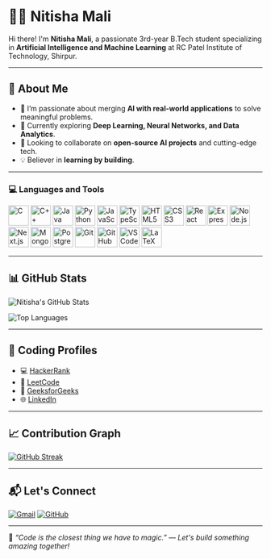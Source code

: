 # 👩‍💻 Nitisha Mali

Hi there! I'm **Nitisha Mali**, a passionate 3rd-year B.Tech student specializing in **Artificial Intelligence and Machine Learning** at RC Patel Institute of Technology, Shirpur.

---

## 🌟 About Me

- 👀 I’m passionate about merging **AI with real-world applications** to solve meaningful problems.
- 🌱 Currently exploring **Deep Learning, Neural Networks, and Data Analytics**.
- 🤝 Looking to collaborate on **open-source AI projects** and cutting-edge tech.
- 💡 Believer in **learning by building**.

---


### 💻 Languages and Tools

<p align="left">
  <img src="https://cdn.jsdelivr.net/gh/devicons/devicon/icons/c/c-original.svg" alt="C" width="40" height="40"/>
  <img src="https://cdn.jsdelivr.net/gh/devicons/devicon/icons/cplusplus/cplusplus-original.svg" alt="C++" width="40" height="40"/>
  <img src="https://cdn.jsdelivr.net/gh/devicons/devicon/icons/java/java-original.svg" alt="Java" width="40" height="40"/>
  <img src="https://cdn.jsdelivr.net/gh/devicons/devicon/icons/python/python-original.svg" alt="Python" width="40" height="40"/>
  <img src="https://cdn.jsdelivr.net/gh/devicons/devicon/icons/javascript/javascript-original.svg" alt="JavaScript" width="40" height="40"/>
  <img src="https://cdn.jsdelivr.net/gh/devicons/devicon/icons/typescript/typescript-original.svg" alt="TypeScript" width="40" height="40"/>
  <img src="https://cdn.jsdelivr.net/gh/devicons/devicon/icons/html5/html5-original.svg" alt="HTML5" width="40" height="40"/>
  <img src="https://cdn.jsdelivr.net/gh/devicons/devicon/icons/css3/css3-original.svg" alt="CSS3" width="40" height="40"/>
  <img src="https://cdn.jsdelivr.net/gh/devicons/devicon/icons/react/react-original.svg" alt="React" width="40" height="40"/>
  <img src="https://cdn.jsdelivr.net/gh/devicons/devicon/icons/express/express-original.svg" alt="Express.js" width="40" height="40"/>
  <img src="https://cdn.jsdelivr.net/gh/devicons/devicon/icons/nodejs/nodejs-original.svg" alt="Node.js" width="40" height="40"/>
  <img src="https://cdn.jsdelivr.net/gh/devicons/devicon/icons/nextjs/nextjs-original.svg" alt="Next.js" width="40" height="40"/>
  <img src="https://cdn.jsdelivr.net/gh/devicons/devicon/icons/mongodb/mongodb-original.svg" alt="MongoDB" width="40" height="40"/>
  <img src="https://cdn.jsdelivr.net/gh/devicons/devicon/icons/postgresql/postgresql-original.svg" alt="PostgreSQL" width="40" height="40"/>
  <img src="https://cdn.jsdelivr.net/gh/devicons/devicon/icons/git/git-original.svg" alt="Git" width="40" height="40"/>
  <img src="https://cdn.jsdelivr.net/gh/devicons/devicon/icons/github/github-original.svg" alt="GitHub" width="40" height="40"/>
  <img src="https://cdn.jsdelivr.net/gh/devicons/devicon/icons/vscode/vscode-original.svg" alt="VS Code" width="40" height="40"/>
  <img src="https://cdn.jsdelivr.net/gh/devicons/devicon/icons/latex/latex-original.svg" alt="LaTeX" width="40" height="40"/>
</p>

---

## 📊 GitHub Stats

![Nitisha's GitHub Stats](https://github-readme-stats.vercel.app/api?username=Nitisha-hub&show_icons=true&theme=tokyonight&hide_rank=false)

![Top Languages](https://github-readme-stats.vercel.app/api/top-langs/?username=Nitisha-hub&layout=compact&theme=tokyonight)

---
## 🚀 Coding Profiles

- 💻 [HackerRank](https://www.hackerrank.com/@nitishamali23/)  
- 📘 [LeetCode](https://leetcode.com/u/3XxEj76eRd/)  
- 📗 [GeeksforGeeks](https://auth.geeksforgeeks.org/user/your_username)  
- 🌐 [LinkedIn](https://www.linkedin.com/in/nitisha-mali/)


---

## 📈 Contribution Graph

[![GitHub Streak](https://github-readme-streak-stats.herokuapp.com?user=Nitisha-hub&theme=tokyonight&date_format=M%20j%5B%2C%20Y%5D)](https://git.io/streak-stats)

---

## 📬 Let's Connect

[![Gmail](https://img.shields.io/badge/-Gmail-D14836?style=flat&logo=gmail&logoColor=white)](mailto:nitishamali23@gmail.com)
[![GitHub](https://img.shields.io/badge/-GitHub-black?style=flat&logo=github&logoColor=white)](https://github.com/Nitisha-hub)

---

📌 *“Code is the closest thing we have to magic.” — Let's build something amazing together!*






